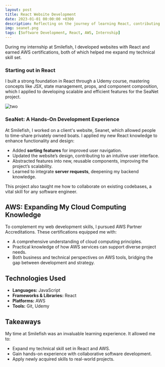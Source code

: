 ```yaml
---
layout: post
title: React Website Development
date: 2023-01-01 00:00:00 +0300
description: Reflecting on the journey of learning React, contributing to SeaNet's development, and acquiring AWS certifications during a rewarding internship.
img: seanet.png
tags: [Software Development, React, AWS, Internship]
---
```


During my internship at Smilefish, I developed websites with React and earned AWS certifications, both of which helped me expand my technical skill set.

### Starting out in React

I built a strong foundation in React through a Udemy course, mastering concepts like JSX, state management, props, and component composition, which I applied to developing scalable and efficient features for the SeaNet project.

![two]({{site.baseurl}}/assets/img/two.png)

### SeaNet: A Hands-On Development Experience

At Smilefish, I worked on a client's website, Seanet, which allowed people to time-share privately owned boats. I applied my new React knowledge to enhance functionality and design:

- Added **sorting features** for improved user navigation.
- Updated the website’s design, contributing to an intuitive user interface.
- Abstracted features into new, reusable components, improving the project’s scalability.
- Learned to integrate **server requests**, deepening my backend knowledge.

This project also taught me how to collaborate on existing codebases, a vital skill for any software engineer.

## AWS: Expanding My Cloud Computing Knowledge

To complement my web development skills, I pursued AWS Partner Accreditations. These certifications equipped me with:

- A comprehensive understanding of cloud computing principles.
- Practical knowledge of how AWS services can support diverse project needs.
- Both business and technical perspectives on AWS tools, bridging the gap between development and strategy.

## Technologies Used

- **Languages:** JavaScript
- **Frameworks & Libraries:** React
- **Platforms:** AWS
- **Tools:** Git, Udemy

## Takeaways

My time at Smilefish was an invaluable learning experience. It allowed me to:

- Expand my technical skill set in React and AWS.
- Gain hands-on experience with collaborative software development.
- Apply newly acquired skills to real-world projects.
